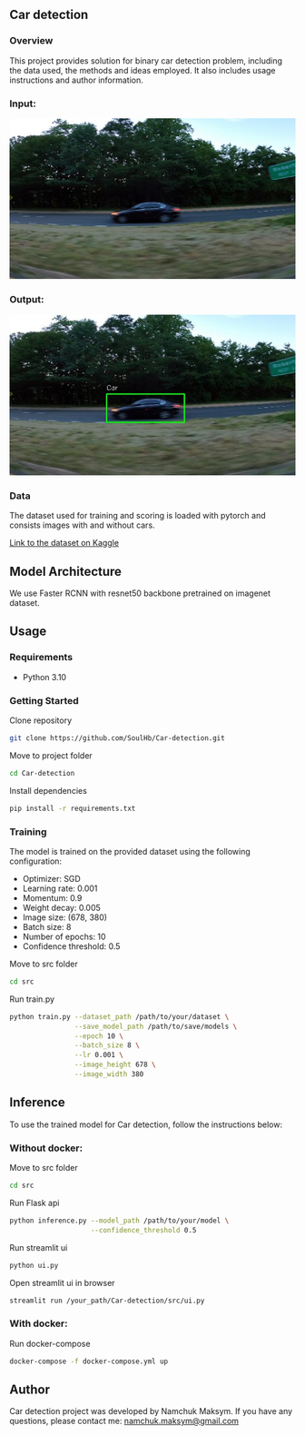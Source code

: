 ## Car detection  

### Overview
This project provides solution for binary car detection problem, including the data used, the methods and ideas employed. It also includes usage instructions and author information.
### Input:
![Input](examples/input.jpg)
### Output:
![output](examples/output.jpg)

### Data
The dataset used for training and scoring is loaded with pytorch and consists images with and without cars.

[Link to the dataset on Kaggle](https://www.kaggle.com/datasets/sshikamaru/car-object-detection)
## Model Architecture
We use Faster RCNN with resnet50 backbone pretrained on imagenet dataset.
## Usage
### Requirements

- Python 3.10

### Getting Started
Clone repository
```bash
git clone https://github.com/SoulHb/Car-detection.git
```
Move to project folder
```bash
cd Car-detection
```
Install dependencies
```bash
pip install -r requirements.txt
```
### Training
The model is trained on the provided dataset using the following configuration:
- Optimizer: SGD
- Learning rate: 0.001
- Momentum: 0.9
- Weight decay: 0.005
- Image size: (678, 380)
- Batch size: 8
- Number of epochs: 10
- Confidence threshold: 0.5
  
Move to src folder
```bash
cd src
```
Run train.py
```bash
python train.py --dataset_path /path/to/your/dataset \
                --save_model_path /path/to/save/models \
                --epoch 10 \
                --batch_size 8 \
                --lr 0.001 \
                --image_height 678 \
                --image_width 380
```

## Inference
To use the trained model for Car detection, follow the instructions below:

### Without docker:
Move to src folder
```bash
cd src
```
Run Flask api
```bash
python inference.py --model_path /path/to/your/model \
                    --confidence_threshold 0.5
```
Run streamlit ui
```bash
python ui.py
```
Open streamlit ui in browser
```bash
streamlit run /your_path/Car-detection/src/ui.py
```
### With docker:

Run docker-compose
 ```bash
docker-compose -f docker-compose.yml up
```

## Author
Car detection project was developed by Namchuk Maksym. If you have any questions, please contact me: namchuk.maksym@gmail.com
